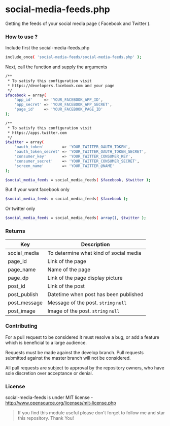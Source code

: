 # social-media-feeds.php
Getting the feeds of your social media page ( Facebook and Twitter ).

### How to use ?
Include first the social-media-feeds.php
```sh
include_once( 'social-media-feeds/social-media-feeds.php' );
```

Next, call the function and supply the arguments
```sh
/**
 * To satisfy this configuration visit 
 * https://developers.facebook.com and your page
 */
$facebook = array(
    'app_id'     => 'YOUR_FACEBOOK_APP_ID',
    'app_secret' => 'YOUR_FACEBOOK_APP_SECRET',
    'page_id'    => 'YOUR_FACEBOOK_PAGE_ID'
);

/**
 * To satisfy this configuration visit 
 * https://apps.twitter.com
 */
$twitter = array(
    'oauth_token'        => 'YOUR_TWIITER_OAUTH_TOKEN',
    'oauth_token_secret' => 'YOUR_TWITTER_OAUTH_TOKEN_SECRET',
    'consumer_key'       => 'YOUR_TWITTER_CONSUMER_KEY',
    'consumer_secret'    => 'YOUR_TWITTER_CONSUMER_SECRET',
    'screen_name'        => 'YOUR_TWITTER_@NAME'
);

$social_media_feeds = social_media_feeds( $facebook, $twitter );
```

But if your want facebook only
```sh
$social_media_feeds = social_media_feeds( $facebook );
```

Or twitter only
```sh
$social_media_feeds = social_media_feeds( array(), $twitter );
```

### Returns

| Key | Description |
| ------ | ------ |
| social_media | To determine what kind of social media |
| page_id | Link of the page |
| page_name | Name of the page |
| page_dp | Link of the page display picture |
| post_id | Link of the post |
| post_publish | Datetime when post has been published |
| post_message | Message of the post. `string` `null` |
| post_image | Image of the post. `string` `null` |


### Contributing
For a pull request to be considered it must resolve a bug, or add a feature which is beneficial to a large audience.

Requests must be made against the develop branch. Pull requests submitted against the master branch will not be considered.

All pull requests are subject to approval by the repository owners, who have sole discretion over acceptance or denial.

### License
social-media-feeds is under MIT license - http://www.opensource.org/licenses/mit-license.php

> If you find this module useful please don't forget to follow me and star this repository. Thank You!
